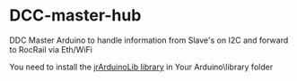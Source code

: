 # DCC-master-hub
DDC Master Arduino to handle information from Slave's on I2C and forward to RocRail via Eth/WiFi

You need to install the [jrArduinoLib library](../jrArduinoLib) in Your Arduino\library folder 
